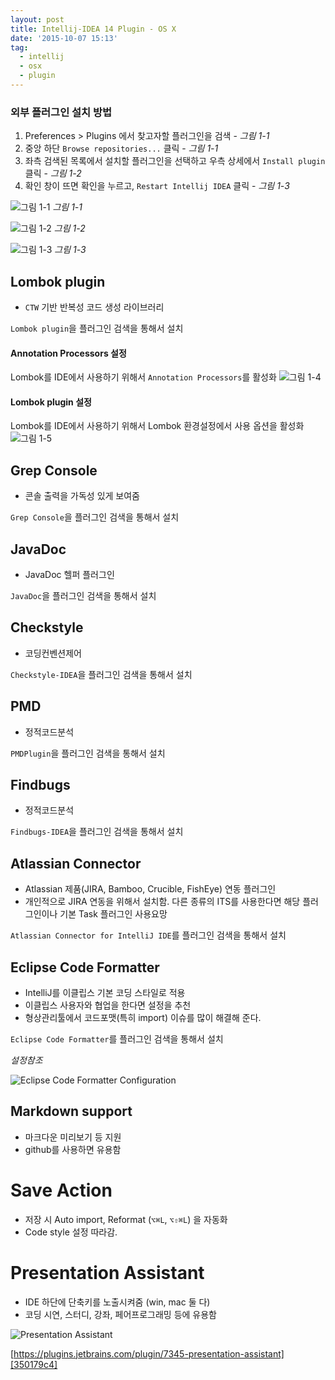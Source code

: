 ```yaml
---
layout: post
title: Intellij-IDEA 14 Plugin - OS X
date: '2015-10-07 15:13'
tag:
  - intellij
  - osx
  - plugin
---
```


### 외부 플러그인 설치 방법

1. Preferences > Plugins 에서 찾고자할 플러그인을 검색 - _그림 1-1_
2. 중앙 하단 `Browse repositories...` 클릭 - _그림 1-1_
3. 좌측 검색된 목록에서 설치할 플러그인을 선택하고 우측 상세에서 `Install plugin` 클릭 - _그림 1-2_
4. 확인 창이 뜨면 확인을 누르고, `Restart Intellij IDEA` 클릭 - _그림 1-3_

![그림 1-1](/images/2015/10/intellijPlugins_1-1.png)
_그림 1-1_

![그림 1-2](/images/2015/10/intellijPlugins_1-2.png)
_그림 1-2_

![그림 1-3](/images/2015/10/intellijPlugins_1-3.png)
_그림 1-3_

## Lombok plugin

- `CTW` 기반 반복성 코드 생성 라이브러리

`Lombok plugin`을 플러그인 검색을 통해서 설치

#### Annotation Processors 설정

Lombok를 IDE에서 사용하기 위해서 `Annotation Processors`를 활성화
![그림 1-4](/images/2015/10/intellijPlugins_1-4.png)

#### Lombok plugin 설정

Lombok를 IDE에서 사용하기 위해서 Lombok 환경설정에서 사용 옵션을 활성화
![그림 1-5](/images/2015/10/intellijPlugins_1-5.png)

## Grep Console

- 콘솔 출력을 가독성 있게 보여줌

`Grep Console`을 플러그인 검색을 통해서 설치

## JavaDoc

- JavaDoc 헬퍼 플러그인

`JavaDoc`을 플러그인 검색을 통해서 설치

## Checkstyle

- 코딩컨벤션제어

`Checkstyle-IDEA`을 플러그인 검색을 통해서 설치

## PMD

- 정적코드분석

`PMDPlugin`을 플러그인 검색을 통해서 설치

## Findbugs

- 정적코드분석

`Findbugs-IDEA`을 플러그인 검색을 통해서 설치

## Atlassian Connector

- Atlassian 제품(JIRA, Bamboo, Crucible, FishEye) 연동 플러그인
- 개인적으로 JIRA 연동을 위해서 설치함. 다른 종류의 ITS를 사용한다면 해당 플러그인이나 기본 Task 플러그인 사용요망

`Atlassian Connector for IntelliJ IDE`를 플러그인 검색을 통해서 설치

## Eclipse Code Formatter

- IntelliJ를 이클립스 기본 코딩 스타일로 적용
- 이클립스 사용자와 협업을 한다면 설정을 추천
- 형상관리툴에서 코드포맷(특히 import) 이슈를 많이 해결해 준다.

`Eclipse Code Formatter`를 플러그인 검색을 통해서 설치

*설정참조*

![Eclipse Code Formatter Configuration](/images/2015/10/intellijPlugin_eclipseCodeFormatter.png)

## Markdown support

- 마크다운 미리보기 등 지원
- github를 사용하면 유용함

# Save Action

- 저장 시 Auto import, Reformat (`⌥⌘L`, `⌥⇧⌘L`) 을 자동화
- Code style 설정 따라감.

# Presentation Assistant

- IDE 하단에 단축키를 노출시켜줌 (win, mac 둘 다)
- 코딩 시연, 스터디, 강좌, 페어프로그래밍 등에 유용함

![Presentation Assistant](https://plugins.jetbrains.com/files/7345/screenshot_14337.png)

  [350179c4]: https://plugins.jetbrains.com/plugin/7345-presentation-assistant "Presentation Assistant"

[https://plugins.jetbrains.com/plugin/7345-presentation-assistant][350179c4]

